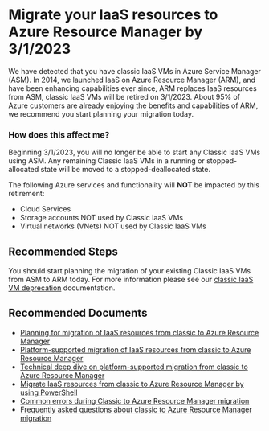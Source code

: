 <properties
    pageTitle="Classic IaaS Deprecation Information"
    description="Your subscription contains classic IaaS VM resources that should be migrated to ARM."
    infoBubbleText="Your subscription contains classic IaaS resources that should be migrated to ARM."
    service="microsoft.compute"
    resource="virtualmachines"
    authors="timbasham"
    ms.author="tibasham"
    displayOrder=""
    articleId="existing-iaas-resources-need-migration"
    diagnosticScenario="classiciaasmigration"
    selfHelpType="diagnostics"
    supportTopicIds="32513964"
    resourceTags="windows,linux"
    productPesIds="14749,15571,15797,16454,16470"
    cloudEnvironments="public,fairfax"
	ownershipId="Compute_ComputePlatform"
/>

# Migrate your IaaS resources to Azure Resource Manager by 3/1/2023

<!--issueDescription-->
We have detected that you have classic IaaS VMs in Azure Service Manager (ASM). In 2014, we launched IaaS on Azure Resource Manager (ARM), and have been enhancing capabilities ever since, ARM replaces IaaS resources from ASM, classic IaaS VMs will be retired on 3/1/2023. About 95% of Azure customers are already enjoying the benefits and capabilities of ARM, we recommend you start planning your migration today. 
<!--/issueDescription-->

### **How does this affect me?** 
Beginning 3/1/2023, you will no longer be able to start any Classic IaaS VMs using ASM. Any remaining Classic IaaS VMs in a running or stopped-allocated state will be moved to a stopped-deallocated state.  

The following Azure services and functionality will **NOT** be impacted by this retirement: 
* Cloud Services
* Storage accounts NOT used by Classic IaaS VMs
* Virtual networks (VNets) NOT used by Classic IaaS VMs 

## **Recommended Steps**
 
You should start planning the migration of your existing Classic IaaS VMs from ASM to ARM today. For more information please see our [classic IaaS VM deprecation](https://docs.microsoft.com/azure/virtual-machines/windows/migration-classic-resource-manager-plan) documentation.

## **Recommended Documents**

* [Planning for migration of IaaS resources from classic to Azure Resource Manager](https://docs.microsoft.com/azure/virtual-machines/windows/migration-classic-resource-manager-plan)
* [Platform-supported migration of IaaS resources from classic to Azure Resource Manager](https://docs.microsoft.com/azure/virtual-machines/windows/migration-classic-resource-manager-overview)
* [Technical deep dive on platform-supported migration from classic to Azure Resource Manager](https://docs.microsoft.com/azure/virtual-machines/windows/migration-classic-resource-manager-deep-dive)
* [Migrate IaaS resources from classic to Azure Resource Manager by using PowerShell](https://docs.microsoft.com/azure/virtual-machines/windows/migration-classic-resource-manager-ps)
* [Common errors during Classic to Azure Resource Manager migration](https://docs.microsoft.com/azure/virtual-machines/windows/migration-classic-resource-manager-errors)
* [Frequently asked questions about classic to Azure Resource Manager migration](https://docs.microsoft.com/azure/virtual-machines/windows/migration-classic-resource-manager-faq)